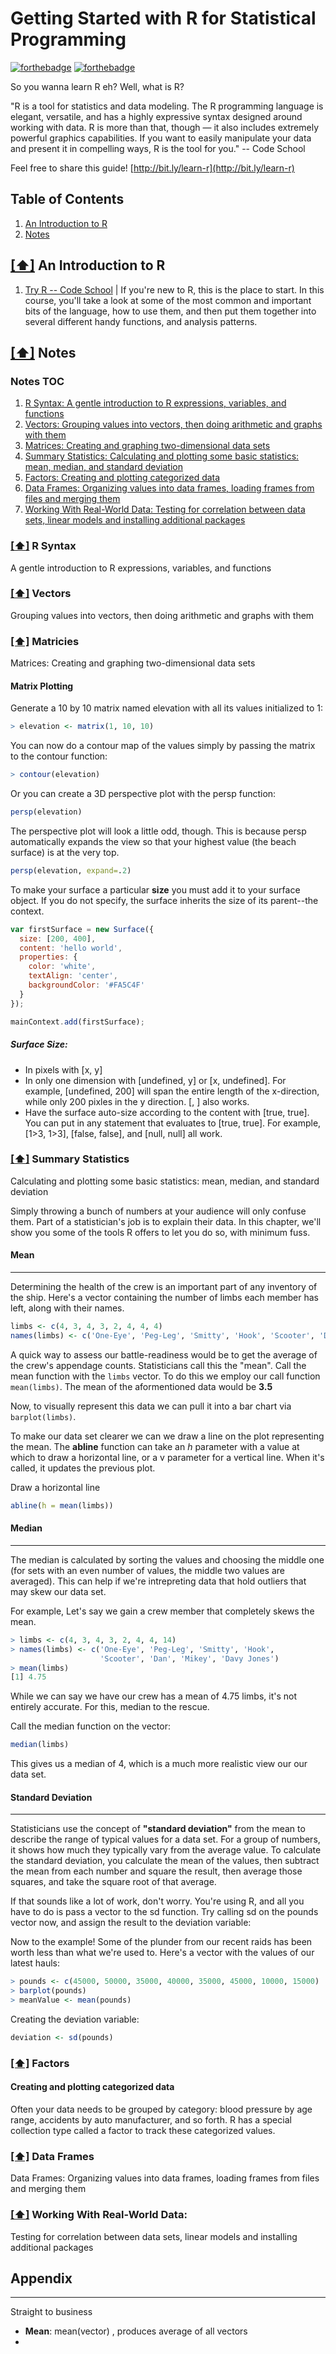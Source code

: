 
Getting Started with R for Statistical Programming
============================
[![forthebadge](http://forthebadge.com/images/badges/powered-by-electricity.svg)](http://forthebadge.com)
[![forthebadge](http://forthebadge.com/images/badges/ages-12.svg)](http://forthebadge.com)

So you wanna learn R eh? Well, what is R?

"R is a tool for statistics and data modeling. The R programming language is elegant, versatile, and has a highly expressive syntax designed around working with data. R is more than that, though — it also includes extremely powerful graphics capabilities. If you want to easily manipulate your data and present it in compelling ways, R is the tool for you." -- Code School

Feel free to share this guide! [http://bit.ly/learn-r](http://bit.ly/learn-r)

## <a name='toc'>Table of Contents</a>
  1. [An Introduction to R](#intro)
  2. [Notes](#notes)



## [[⬆]](#toc) <a name='intro'>An Introduction to R</a>
1. [Try R -- Code School](http://tryr.codeschool.com/) | If you're new to R, this is the place to start. In this course, you'll take a look at some of the most common and important bits of the language, how to use them, and then put them together into several different handy functions, and analysis patterns.

## [[⬆]](#toc) <a name='intro'>Notes</a>
### <a name='toc'>Notes TOC</a>
  1. [R Syntax: A gentle introduction to R expressions, variables, and functions](#syntax)
  2. [Vectors: Grouping values into vectors, then doing arithmetic and graphs with them](#vectors)
  3. [Matrices: Creating and graphing two-dimensional data sets](#matrices)
  4. [Summary Statistics: Calculating and plotting some basic statistics: mean, median, and standard deviation](#summaryStat)
  5. [Factors: Creating and plotting categorized data](#factors)
  6. [Data Frames: Organizing values into data frames, loading frames from files and merging them](#dataFrames)
  7. [Working With Real-World Data: Testing for correlation between data sets, linear models and installing additional packages](#realWorldData)

### [[⬆]](#toc) <a name='syntax'>R Syntax
A gentle introduction to R expressions, variables, and functions


### [[⬆]](#toc) <a name='vectors'>Vectors</a>
Grouping values into vectors, then doing arithmetic and graphs with them


### [[⬆]](#toc) <a name='matrices'>Matricies</a>
Matrices: Creating and graphing two-dimensional data sets

#### Matrix Plotting

Generate a 10 by 10 matrix named elevation with all its values initialized to 1:

```R
> elevation <- matrix(1, 10, 10)
```

You can now do a contour map of the values simply by passing the matrix to the contour function:
```R
> contour(elevation)
```
Or you can create a 3D perspective plot with the persp function:

```R
persp(elevation)
```
The perspective plot will look a little odd, though. This is because persp automatically expands the view so that your highest value (the beach surface) is at the very top.
```R
persp(elevation, expand=.2)
```


To make your surface a particular **size**  you must add it to your surface object. If you do not specify, the surface inherits the size of its parent--the context.
```javascript
var firstSurface = new Surface({
  size: [200, 400],
  content: 'hello world',
  properties: {
    color: 'white',
    textAlign: 'center',
    backgroundColor: '#FA5C4F'
  }
});

mainContext.add(firstSurface);
```
##### Surface Size:
- In pixels with [x, y]
- In only one dimension with [undefined, y] or [x, undefined]. For example,  [undefined, 200] will span the entire length of the x-direction, while only 200 pixles in the y direction. [, ] also works. 
- Have the surface auto-size according to the content with [true, true]. You can put in any statement that evaluates to [true, true]. For example, [1>3, 1>3], [false, false], and [null, null] all work.












### [[⬆]](#toc) <a name='summaryStat'>Summary Statistics</a>
Calculating and plotting some basic statistics: mean, median, and standard deviation

Simply throwing a bunch of numbers at your audience will only confuse them. Part of a statistician's job is to explain their data. In this chapter, we'll show you some of the tools R offers to let you do so, with minimum fuss.

#### Mean
***
Determining the health of the crew is an important part of any inventory of the ship. Here's a vector containing the number of limbs each member has left, along with their names.
```R
limbs <- c(4, 3, 4, 3, 2, 4, 4, 4)
names(limbs) <- c('One-Eye', 'Peg-Leg', 'Smitty', 'Hook', 'Scooter', 'Dan', 'Mikey', 'Blackbeard')
```

A quick way to assess our battle-readiness would be to get the average of the crew's appendage counts. Statisticians call this the "mean". Call the mean function with the ```limbs``` vector. To do this we employ our call function ```mean(limbs)```. The mean of the aformentioned data would be **3.5**

Now, to visually represent this data we can pull it into  a bar chart via ```barplot(limbs)```. 

To make our data set clearer we can we draw a line on the plot representing the mean. The **abline** function can take an *h* parameter with a value at which to draw a horizontal line, or a v parameter for a vertical line. When it's called, it updates the previous plot.

Draw a horizontal line 
```R
abline(h = mean(limbs))
```

#### Median
***
The median is calculated by sorting the values and choosing the middle one (for sets with an even number of values, the middle two values are averaged). This can help if we're intrepreting data that hold outliers that may skew our data set. 

For example, Let's say we gain a crew member that completely skews the mean.
```R
> limbs <- c(4, 3, 4, 3, 2, 4, 4, 14)
> names(limbs) <- c('One-Eye', 'Peg-Leg', 'Smitty', 'Hook', 
                    'Scooter', 'Dan', 'Mikey', 'Davy Jones')
> mean(limbs)
[1] 4.75
```
While we can say we have our crew has a mean of 4.75 limbs, it's not entirely accurate. For this, median to the rescue. 

Call the median function on the vector:
```R
median(limbs)
```
This gives us a median of 4, which is a much more realistic view our our data set. 

#### Standard Deviation
***
Statisticians use the concept of **"standard deviation"** from the mean to describe the range of typical values for a data set. For a group of numbers, it shows how much they typically vary from the average value. To calculate the standard deviation, you calculate the mean of the values, then subtract the mean from each number and square the result, then average those squares, and take the square root of that average.

If that sounds like a lot of work, don't worry. You're using R, and all you have to do is pass a vector to the sd function. Try calling sd on the pounds vector now, and assign the result to the deviation variable:

Now to the example!
Some of the plunder from our recent raids has been worth less than what we're used to. Here's a vector with the values of our latest hauls:

```R
> pounds <- c(45000, 50000, 35000, 40000, 35000, 45000, 10000, 15000)
> barplot(pounds)
> meanValue <- mean(pounds)
```

Creating the deviation variable:
```R
deviation <- sd(pounds)
```
### [[⬆]](#toc) <a name='factors'>Factors</a>
#### Creating and plotting categorized data

Often your data needs to be grouped by category: blood pressure by age range, accidents by auto manufacturer, and so forth. R has a special collection type called a factor to track these categorized values.




### [[⬆]](#toc) <a name='dataFrames'>Data Frames </a>
Data Frames: Organizing values into data frames, loading frames from files and merging them

### [[⬆]](#toc) <a name='realWorldData'>Working With Real-World Data: </a>
Testing for correlation between data sets, linear models and installing additional packages

## Appendix
***
Straight to business

- **Mean**: mean(vector) , produces average of all vectors
-
